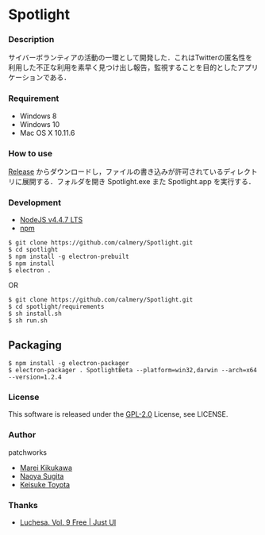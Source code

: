 # Spotlight

### Description
サイバーボランティアの活動の一環として開発した．これはTwitterの匿名性を利用した不正な利用を素早く見つけ出し報告，監視することを目的としたアプリケーションである．

### Requirement
- Windows 8
- Windows 10
- Mac OS X 10.11.6

### How to use
[Release](https://github.com/calmery/spotlight/releases) からダウンロードし，ファイルの書き込みが許可されているディレクトリに展開する．フォルダを開き Spotlight.exe また Spotlight.app を実行する．

### Development
- [NodeJS v4.4.7 LTS](https://nodejs.org/en/) 
- [npm](https://www.npmjs.com)

```
$ git clone https://github.com/calmery/Spotlight.git
$ cd spotlight
$ npm install -g electron-prebuilt  
$ npm install
$ electron .
```
OR
```
$ git clone https://github.com/calmery/Spotlight.git
$ cd spotlight/requirements 
$ sh install.sh   
$ sh run.sh
```

## Packaging
```
$ npm install -g electron-packager
$ electron-packager . SpotlightBeta --platform=win32,darwin --arch=x64 --version=1.2.4
```

### License
This software is released under the [GPL-2.0](https://opensource.org/licenses/GPL-2.0) License, see LICENSE.

### Author
patchworks
- [Marei Kikukawa](https://github.com/calmery)
- [Naoya Sugita](https://github.com/naoyasugita)
- [Keisuke Toyota](https://github.com/KeisukeToyota)

### Thanks
- [Luchesa. Vol. 9 Free | Just UI](https://www.iconfinder.com/icons/669950/electric_energy_idea_lamp_light_icon#size=512)
